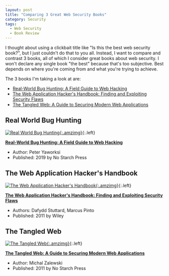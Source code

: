 ```yaml
---
layout: post
title: "Comparing 3 Great Web Security Books"
category: Security
tags:
  - Web Security
  - Book Review
---
```


I thought about using a clickbait title like "Is this the best web security
book?", but I just couldn't do that to you all.  Instead, I want to compare and
contrast 3 books, all of which I consider great books about web security.  I
won't declare any single book "the best" because that's too subjective.  Best
depends on where you're coming from and what you're trying to achieve.

The 3 books I'm taking a look at are:

- [Real-World Bug Hunting: A Field Guide to Web
  Hacking](https://amzn.to/2ZUg4bK)
- [The Web Application Hacker's Handbook: Finding and Exploiting Security
  Flaws](https://amzn.to/2ZVZojX)
- [The Tangled Web: A Guide to Securing Modern Web
  Applications](https://amzn.to/2W5KQ05)

<!--more-->

## Real World Bug Hunting ##

[![Real World Bug Hunting](//ws-na.amazon-adsystem.com/widgets/q?_encoding=UTF8&ASIN=1593278616&Format=_SL160_&ID=AsinImage&MarketPlace=US&ServiceVersion=20070822&WS=1&tag=systemovecom-20&language=en_US){:.amzimg}](https://www.amazon.com/Real-World-Bug-Hunting-Field-Hacking/dp/1593278616/ref=as_li_ss_il?dchild=1&keywords=real+world+bug+hunting&qid=1594400777&sr=8-1&linkCode=li2&tag=systemovecom-20&linkId=6f607bee75c5a0d5fa37abf12d56ac88&language=en_US){:.left}

**[Real-World Bug Hunting: A Field Guide to Web
Hacking](https://amzn.to/2ZUg4bK)**

- Author: Peter Yaworksi
- Published: 2019 by No Starch Press

## The Web Application Hacker's Handbook ##

[![The Web Application Hacker's Handbook](//ws-na.amazon-adsystem.com/widgets/q?_encoding=UTF8&ASIN=1118026470&Format=_SL160_&ID=AsinImage&MarketPlace=US&ServiceVersion=20070822&WS=1&tag=systemovecom-20&language=en_US){:.amzimg}](https://www.amazon.com/Web-Application-Hackers-Handbook-Exploiting/dp/1118026470/ref=as_li_ss_il?crid=IZHDMYMQ0PHO&dchild=1&keywords=web+application+hackers+handbook&qid=1594400874&sprefix=web+applicat,aps,235&sr=8-2&linkCode=li2&tag=systemovecom-20&linkId=cd33f1ae591e3814787d748285b58292&language=en_US){:.left}

**[The Web Application Hacker's Handbook: Finding and Exploiting Security
Flaws](https://amzn.to/2ZVZojX)**

- Authors: Dafydd Stuttard, Marcus Pinto
- Published: 2011 by Wiley

## The Tangled Web ##

[![The Tangled Web](//ws-na.amazon-adsystem.com/widgets/q?_encoding=UTF8&ASIN=1593273886&Format=_SL160_&ID=AsinImage&MarketPlace=US&ServiceVersion=20070822&WS=1&tag=systemovecom-20&language=en_US){:.amzimg}](https://www.amazon.com/Tangled-Web-Securing-Modern-Applications/dp/1593273886/ref=as_li_ss_il?dchild=1&keywords=the+tangled+web&qid=1594400948&sr=8-3&linkCode=li2&tag=systemovecom-20&linkId=60cb7b5c90e0d6bf2b325a9d344cd582&language=en_US){:.left}

**[The Tangled Web: A Guide to Securing Modern Web
Applications](https://amzn.to/2W5KQ05)**

- Author: Michal Zalewski
- Published: 2011 by No Starch Press
